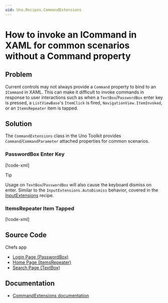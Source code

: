 ```yaml
---
uid: Uno.Recipes.CommandExtensions
---
```


# How to invoke an ICommand in XAML for common scenarios without a Command property

## Problem

Current controls may not always provide a `Command` property to bind to an `ICommand` in XAML. This can make it difficult to invoke commands in response to user interactions such as when a `TextBox`/`PasswordBox` enter key is pressed, a `ListViewBase`'s `ItemClick` is fired, `NavigationView.ItemInvoked`, or an `ItemsRepeater` item is tapped.

## Solution

The `CommandExtensions` class in the Uno Toolkit provides `Command`/`CommandParameter` attached properties for common scenarios.

### PasswordBox Enter Key

[!code-xml[](../../Chefs/Views/LoginPage.xaml#L39-L41)]

> [!TIP]
> Usage on `TextBox`/`PasswordBox` will also cause the keyboard dismiss on enter. Similar to the `InputExtensions.AutoDismiss` behavior, covered in the [InputExtensions](xref:Uno.Recipes.InputExtensions) recipe.

### ItemsRepeater Item Tapped

[!code-xml[](../../Chefs/Views/HomePage.xaml#L142-L143)]

## Source Code

Chefs app

- [Login Page (PasswordBox)](https://github.com/unoplatform/uno.chefs/blob/139edc9eab65b322e219efb7572583551c40ad32/Chefs/Views/LoginPage.xaml#L41)
- [Home Page (ItemsRepeater)](https://github.com/unoplatform/uno.chefs/blob/139edc9eab65b322e219efb7572583551c40ad32/Chefs/Views/HomePage.xaml#L143)
- [Search Page (TextBox)](https://github.com/unoplatform/uno.chefs/blob/139edc9eab65b322e219efb7572583551c40ad32/Chefs/Views/SearchPage.xaml#L114)

## Documentation

- [CommandExtensions documentation](xref:Toolkit.Helpers.CommandExtensions)
